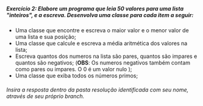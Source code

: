 ##### Exercício 2: Elabore um programa que leia 50 valores para uma lista "inteiros", e a escreva. Desenvolva uma classe para cada item a seguir:

* Uma classe que encontre e escreva o maior valor e o menor valor de uma lista e sua posição;
* Uma classe que calcule e escreva a média aritmética dos valores na lista;
* Escreva quantos dos numeros na lista são pares, quantos são impares e quantos são negativos; (**OBS**: Os numeros negativos também contam como pares ou impares. O 0 é um valor nulo );
* Uma classe que exiba todos os números primos;

###### Insira a resposta dentro da pasta resolução identificada com seu nome, através de seu próprio branch.